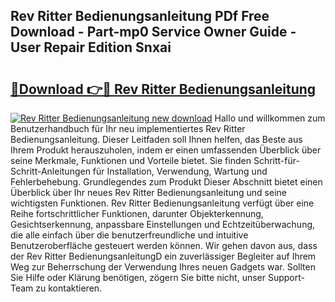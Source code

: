 ## Rev Ritter Bedienungsanleitung PDf Free Download - Part-mp0 Service Owner Guide - User Repair Edition Snxai

# <h2><a href="http://df2axc.blite.top/?on=Rev+Ritter+Bedienungsanleitung">🔗Download 👉🔴 Rev Ritter Bedienungsanleitung</a></h2>

[![Rev Ritter Bedienungsanleitung new download](https://i.imgur.com/lujVjoI.png)](http://df2axc.blite.top/?on=Rev+Ritter+Bedienungsanleitung)
Hallo und willkommen zum Benutzerhandbuch für Ihr neu implementiertes Rev Ritter Bedienungsanleitung. Dieser Leitfaden soll Ihnen helfen, das Beste aus Ihrem Produkt herauszuholen, indem er einen umfassenden Überblick über seine Merkmale, Funktionen und Vorteile bietet. Sie finden Schritt-für-Schritt-Anleitungen für Installation, Verwendung, Wartung und Fehlerbehebung. Grundlegendes zum Produkt Dieser Abschnitt bietet einen Überblick über Ihr neues Rev Ritter Bedienungsanleitung und seine wichtigsten Funktionen. Rev Ritter Bedienungsanleitung verfügt über eine Reihe fortschrittlicher Funktionen, darunter Objekterkennung, Gesichtserkennung, anpassbare Einstellungen und Echtzeitüberwachung, die alle einfach über die benutzerfreundliche und intuitive Benutzeroberfläche gesteuert werden können. Wir gehen davon aus, dass der Rev Ritter BedienungsanleitungD ein zuverlässiger Begleiter auf Ihrem Weg zur Beherrschung der Verwendung Ihres neuen Gadgets war. Sollten Sie Hilfe oder Klärung benötigen, zögern Sie bitte nicht, unser Support-Team zu kontaktieren.
